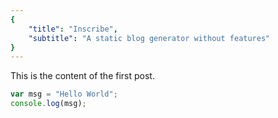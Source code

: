 ```yaml
---
{
    "title": "Inscribe",
    "subtitle": "A static blog generator without features"
}
---
```


This is the content of the first post.

```js
var msg = "Hello World";
console.log(msg);
```

